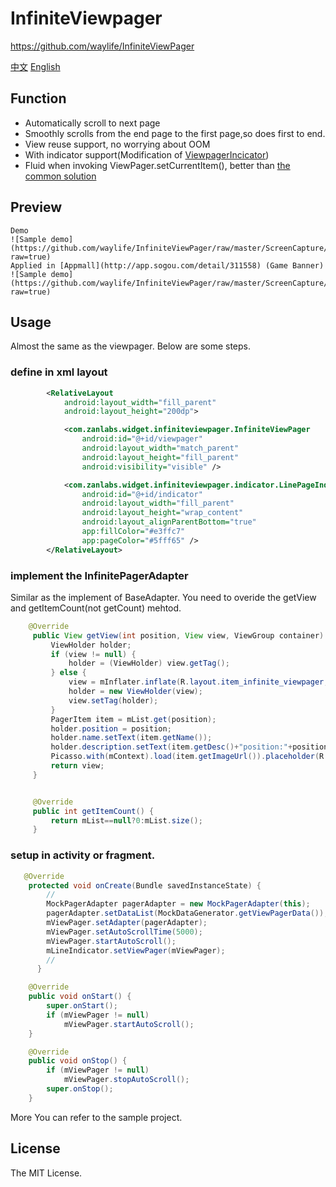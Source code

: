 # InfiniteViewpager
https://github.com/waylife/InfiniteViewPager

[中文](https://github.com/waylife/InfiniteViewPager/README_ZH.MD)
[English](https://github.com/waylife/InfiniteViewPager/README.MD)
## Function
   - Automatically scroll to next page
   - Smoothly scrolls from the end page to the first page,so does first to end.
   - View reuse support, no worrying about OOM
   - With indicator support(Modification of [ViewpagerIncicator](https://github.com/JakeWharton/ViewPagerIndicator))
   - Fluid when invoking ViewPager.setCurrentItem(), better than [the common solution](http://stackoverflow.com/a/17424525/1872596)

## Preview

    Demo
    ![Sample demo](https://github.com/waylife/InfiniteViewPager/raw/master/ScreenCapture/preview_s2.gif?raw=true)
    Applied in [Appmall](http://app.sogou.com/detail/311558) (Game Banner)
    ![Sample demo](https://github.com/waylife/InfiniteViewPager/raw/master/ScreenCapture/preview_s1.gif?raw=true)

## Usage
Almost the same as the viewpager. Below are some steps.

### define in xml layout

``` xml
        <RelativeLayout
            android:layout_width="fill_parent"
            android:layout_height="200dp">

            <com.zanlabs.widget.infiniteviewpager.InfiniteViewPager
                android:id="@+id/viewpager"
                android:layout_width="match_parent"
                android:layout_height="fill_parent"
                android:visibility="visible" />

            <com.zanlabs.widget.infiniteviewpager.indicator.LinePageIndicator
                android:id="@+id/indicator"
                android:layout_width="fill_parent"
                android:layout_height="wrap_content"
                android:layout_alignParentBottom="true"
                app:fillColor="#e3ffc7"
                app:pageColor="#5fff65" />
        </RelativeLayout>
```

### implement the InfinitePagerAdapter
Similar as the implement of BaseAdapter.
You need to overide the getView and getItemCount(not getCount) mehtod.

``` java
    @Override
     public View getView(int position, View view, ViewGroup container) {
         ViewHolder holder;
         if (view != null) {
             holder = (ViewHolder) view.getTag();
         } else {
             view = mInflater.inflate(R.layout.item_infinite_viewpager, container, false);
             holder = new ViewHolder(view);
             view.setTag(holder);
         }
         PagerItem item = mList.get(position);
         holder.position = position;
         holder.name.setText(item.getName());
         holder.description.setText(item.getDesc()+"position:"+position);
         Picasso.with(mContext).load(item.getImageUrl()).placeholder(R.mipmap.bg_loding_horizontal).into(holder.image);
         return view;
     }


     @Override
     public int getItemCount() {
         return mList==null?0:mList.size();
     }

```

### setup in activity or fragment.

``` java
   @Override
    protected void onCreate(Bundle savedInstanceState) {
        //
        MockPagerAdapter pagerAdapter = new MockPagerAdapter(this);
        pagerAdapter.setDataList(MockDataGenerator.getViewPagerData());
        mViewPager.setAdapter(pagerAdapter);
        mViewPager.setAutoScrollTime(5000);
        mViewPager.startAutoScroll();
        mLineIndicator.setViewPager(mViewPager);
        //
      }

    @Override
    public void onStart() {
        super.onStart();
        if (mViewPager != null)
            mViewPager.startAutoScroll();
    }

    @Override
    public void onStop() {
        if (mViewPager != null)
            mViewPager.stopAutoScroll();
        super.onStop();
    }
```

More You can refer to the sample project.

## License
The MIT License.